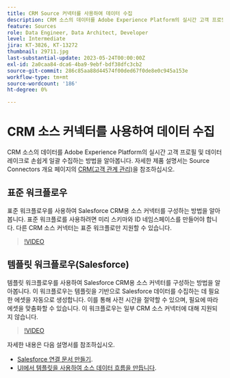 ```yaml
---
title: CRM Source 커넥터를 사용하여 데이터 수집
description: CRM 소스의 데이터를 Adobe Experience Platform의 실시간 고객 프로필 및 데이터 레이크로 손쉽게 일괄 수집하는 방법을 알아봅니다.
feature: Sources
role: Data Engineer, Data Architect, Developer
level: Intermediate
jira: KT-3826, KT-13272
thumbnail: 29711.jpg
last-substantial-update: 2023-05-24T00:00:00Z
exl-id: 2a0caa84-dca6-4ba9-9ebf-bdf38dfc3cb2
source-git-commit: 286c85aa88d44574f00ded67f0de8e0c945a153e
workflow-type: tm+mt
source-wordcount: '186'
ht-degree: 0%

---
```


# CRM 소스 커넥터를 사용하여 데이터 수집

CRM 소스의 데이터를 Adobe Experience Platform의 실시간 고객 프로필 및 데이터 레이크로 손쉽게 일괄 수집하는 방법을 알아봅니다. 자세한 제품 설명서는 Source Connectors 개요 페이지의 [CRM(고객 관계 관리)](https://experienceleague.adobe.com/docs/experience-platform/sources/home.html?lang=ko#access-control-for-sources-in-data-ingestion)을 참조하십시오.

## 표준 워크플로우

표준 워크플로우를 사용하여 Salesforce CRM용 소스 커넥터를 구성하는 방법을 알아봅니다. 표준 워크플로를 사용하려면 미리 스키마와 ID 네임스페이스를 만들어야 합니다. 다른 CRM 소스 커넥터는 표준 워크플로만 지원할 수 있습니다.

>[!VIDEO](https://video.tv.adobe.com/v/32138?learn=on&enablevpops&captions=kor)

## 템플릿 워크플로우(Salesforce)

템플릿 워크플로우를 사용하여 Salesforce CRM용 소스 커넥터를 구성하는 방법을 알아봅니다. 이 워크플로우는 템플릿을 기반으로 Salesforce 데이터를 수집하는 데 필요한 에셋을 자동으로 생성합니다. 이를 통해 사전 시간을 절약할 수 있으며, 필요에 따라 에셋을 맞춤화할 수 있습니다. 이 워크플로우는 일부 CRM 소스 커넥터에 대해 지원되지 않습니다.

>[!VIDEO](https://video.tv.adobe.com/v/3453330?learn=on&enablevpops&captions=kor)

자세한 내용은 다음 설명서를 참조하십시오.
* [Salesforce 연결 문서 만들기](https://experienceleague.adobe.com/docs/experience-platform/sources/ui-tutorials/create/crm/salesforce.html?lang=ko).
* [UI에서 템플릿을 사용하여 소스 데이터 흐름을 만듭니다](https://experienceleague.adobe.com/docs/experience-platform/sources/ui-tutorials/templates.html?lang=ko#).

